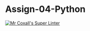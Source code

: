 # Assign-04-Python
[![Mr Coxall's Super Linter](https://github.com/ICS3U-Programming-Kestrel-B/Assign-04-Python/workflows/Mr%20Coxall's%20Super%20Linter/badge.svg)](https://github.com/ICS3U-Programming-Kestrel-B/Assign-04-Python/actions/)
